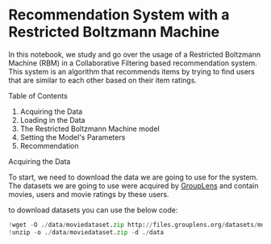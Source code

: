 # Recommendation System with a Restricted Boltzmann Machine 

In this notebook, we study and go over the usage of a Restricted Boltzmann Machine (RBM) in a Collaborative Filtering based recommendation system. This system is an algorithm that recommends items by trying to find users that are similar to each other based on their item ratings.



Table of Contents

   1. Acquiring the Data
   2. Loading in the Data
   3. The Restricted Boltzmann Machine model
   4. Setting the Model's Parameters
   5. Recommendation
   
   

Acquiring the Data

To start, we need to download the data we are going to use for the system. The datasets we are going to use were acquired by <a href="http://grouplens.org/datasets/movielens/">GroupLens</a> and contain movies, users and movie ratings by these users.

to download datasets you can use the below code:

~~~python
!wget -O ./data/moviedataset.zip http://files.grouplens.org/datasets/movielens/ml-1m.zip
!unzip -o ./data/moviedataset.zip -d ./data
~~~


